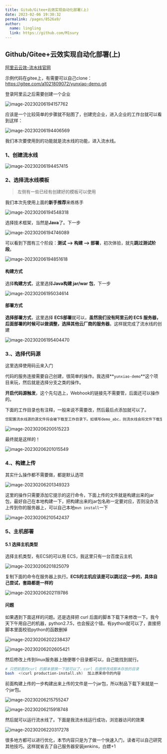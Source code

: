 ```yaml
---
title: Gitub/Gitee+云效实现自动化部署(上)
date: 2023-02-06 19:30:32
permalink: /pages/8526a9/
author: 
  name: lingling
  link: https://github.com/M1sury
---
```

## Github/Gitee+云效实现自动化部署(上)

[阿里云云效-流水线官网](https://flow.aliyun.com/)

示例代码在gitee上，有需要可以自己clone：https://gitee.com/a1021809072/yunxiao-demo.git

登录阿里云之后需要创建一个企业

![image-20230206194157762](https://cdn.staticaly.com/gh/M1sury/image-store@master/image-20230206194157762.png)

应该是一个比较简单的步骤就不贴图了，创建完企业，进入企业的工作台就可以看到这样：

![image-20230206194406569](https://cdn.staticaly.com/gh/M1sury/image-store@master/image-20230206194406569.png)



我们本次要使用到的功能就是流水线的功能，进入流水线。

### 1、创建流水线

![image-20230206194457415](https://cdn.staticaly.com/gh/M1sury/image-store@master/image-20230206194457415.png)

### 2、选择流水线模板

> 左侧有一些已经有创建好的模板可以使用

我们本次先使用上面的**新手推荐**来练练手

![image-20230206194548318](https://cdn.staticaly.com/gh/M1sury/image-store@master/image-20230206194548318.png)



选择技术框架，当然是**Java**了。下一步

![image-20230206194746089](https://cdn.staticaly.com/gh/M1sury/image-store@master/image-20230206194746089.png)



可以看到下图有三个阶段：**测试 --> 构建 --> 部署**，初次体验，就先**跳过测试阶段**。

![image-20230206194851618](https://cdn.staticaly.com/gh/M1sury/image-store@master/image-20230206194851618.png)

#### 构建方式

选择**构建方式**，这里选择**Java构建 jar/war 包**，下一步

![image-20230206195034614](https://cdn.staticaly.com/gh/M1sury/image-store@master/image-20230206195034614.png)

#### 部署方式

**选择部署方式**，这里选择 **ECS部署**就可以，**虽然我们没有阿里云的 ECS 服务器，后面部署的时候可以做调整，选择其他云厂商的服务器**。这样就完成了流水线的创建

![image-20230206195404470](https://cdn.staticaly.com/gh/M1sury/image-store@master/image-20230206195404470.png)



### 3.、选择代码源

这里选择使用码云来入门

代码的服务连接需要自己创建，很简单的操作。我选择**`yunxiao-demo`**这个项目来玩，然后就是选择分支之类的操作。

**开启代码源触发**，这个先勾选上，Webhook的链接先不需要管，后面还可以操作的。

下面的工作目录也有注释，一般来说不需要改，然后最后点添加就可以了。

```bash
您配置流水线源的源文件将会被下载至工作目录下。如填写demo_abc，则流水线会将文件下载至构建环境的/root/workspace/demo_abc路径下
```

![image-20230206200515223](https://cdn.staticaly.com/gh/M1sury/image-store@master/image-20230206200515223.png)

最终就是这样的！

![image-20230206201015549](https://cdn.staticaly.com/gh/M1sury/image-store@master/image-20230206201015549.png)



### 4.、构建上传

其实什么操作都不需要做，都是默认选项

![image-20230206201349323](https://cdn.staticaly.com/gh/M1sury/image-store@master/image-20230206201349323.png)



这里的操作只需要添加它提示的这行命令，下面上传的文件就是构建出来的jar包，最好自己在本地构建一下，把构建出来的jar包名称一定要对应，否则没办法上传到你的服务器上，可以自己本地`mvn install`一下

![image-20230206210542437](https://cdn.staticaly.com/gh/M1sury/image-store@master/image-20230206210542437.png)

### 5、主机部署



#### 5.1 选择主机类型

选择主机类型，有ECS的可以用 ECS，我这里只有一台百度云主机

![image-20230206201825079](https://cdn.staticaly.com/gh/M1sury/image-store@master/image-20230206201825079.png)



复制下面的命令在服务器上执行。**ECS的主机应该是可以跳过这一步的，具体自己尝试，套路都是一样的**

![image-20230206202119786](https://cdn.staticaly.com/gh/M1sury/image-store@master/image-20230206202119786.png)

#### 问题

如果遇到下面这样的问题。还是选择把 curl 后面的脚本下载下来修改一下。我今天下午用自己的机器，python2.7.5，也会报这个错。有python就可以了，直接把脚本里面校验python的函数删掉

![image-20230206202238437](https://cdn.staticaly.com/gh/M1sury/image-store@master/image-20230206202238437.png)



![image-20230206202605421](https://cdn.staticaly.com/gh/M1sury/image-store@master/image-20230206202605421.png)

然后修改上传到linux服务器上随便哪个目录都可以，自己能找到就行。

```bash
# 只把前面的curl 的脚本替换一下就可以了，curl 后面修改成脚本存放的目录
bash  <(curl production-install.sh)  加上原来命令的内容
```



前面构建上传的一步构建出来上传的文件是一个jar包，所以制品下载下来就是一个jar包。

![image-20230206215755247](https://cdn.staticaly.com/gh/M1sury/image-store@master/image-20230206215755247.png)



![image-20230206215918748](https://cdn.staticaly.com/gh/M1sury/image-store@master/image-20230206215918748.png)





然后就可以运行流水线了。下面是我流水线运行成功，浏览器访问的效果

![image-20230206220317278](https://cdn.staticaly.com/gh/M1sury/image-store@master/image-20230206220317278.png)

很多地方都可以进行优化，本节内容只是为了做一个快速入门，读者可以自己研究其他技巧。这样就省去了自己服务器安装jenkins，白嫖+1